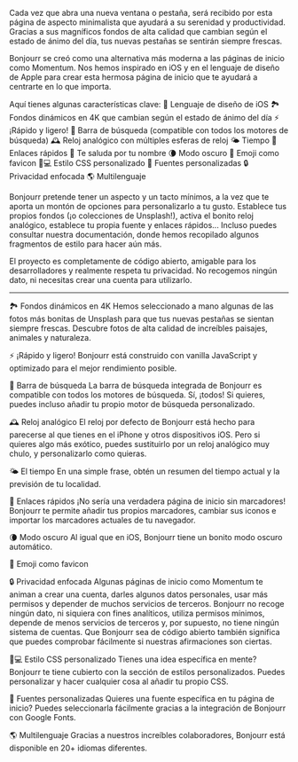 Cada vez que abra una nueva ventana o pestaña, será recibido por esta página de aspecto minimalista que ayudará a su serenidad y productividad. Gracias a sus magníficos fondos de alta calidad que cambian según el estado de ánimo del día, tus nuevas pestañas se sentirán siempre frescas.

Bonjourr se creó como una alternativa más moderna a las páginas de inicio como Momentum. Nos hemos inspirado en iOS y en el lenguaje de diseño de Apple para crear esta hermosa página de inicio que te ayudará a centrarte en lo que importa.

Aquí tienes algunas características clave:
🍏 Lenguaje de diseño de iOS
🏞 Fondos dinámicos en 4K que cambian según el estado de ánimo del día
⚡️ ¡Rápido y ligero!
🔎 Barra de búsqueda (compatible con todos los motores de búsqueda)
🕰 Reloj analógico con múltiples esferas de reloj
🌤 Tiempo
🔗 Enlaces rápidos
👋 Te saluda por tu nombre
🌘 Modo oscuro
🥖 Emoji como favicon
🧑💻 Estilo CSS personalizado
📝 Fuentes personalizadas
🔒 Privacidad enfocada
🌎 Multilenguaje

Bonjourr pretende tener un aspecto y un tacto mínimos, a la vez que te aporta un montón de opciones para personalizarlo a tu gusto. Establece tus propios fondos (¡o colecciones de Unsplash!), activa el bonito reloj analógico, establece tu propia fuente y enlaces rápidos... Incluso puedes consultar nuestra documentación, donde hemos recopilado algunos fragmentos de estilo para hacer aún más.

El proyecto es completamente de código abierto, amigable para los desarrolladores y realmente respeta tu privacidad. No recogemos ningún dato, ni necesitas crear una cuenta para utilizarlo.

---

🏞 Fondos dinámicos en 4K
Hemos seleccionado a mano algunas de las fotos más bonitas de Unsplash para que tus nuevas pestañas se sientan siempre frescas. Descubre fotos de alta calidad de increíbles paisajes, animales y naturaleza.

⚡️ ¡Rápido y ligero!
Bonjourr está construido con vanilla JavaScript y optimizado para el mejor rendimiento posible.

🔎 Barra de búsqueda
La barra de búsqueda integrada de Bonjourr es compatible con todos los motores de búsqueda. Sí, ¡todos! Si quieres, puedes incluso añadir tu propio motor de búsqueda personalizado.

🕰 Reloj analógico
El reloj por defecto de Bonjourr está hecho para parecerse al que tienes en el iPhone y otros dispositivos iOS. Pero si quieres algo más exótico, puedes sustituirlo por un reloj analógico muy chulo, y personalizarlo como quieras.

🌤 El tiempo
En una simple frase, obtén un resumen del tiempo actual y la previsión de tu localidad.

🔗 Enlaces rápidos
¡No sería una verdadera página de inicio sin marcadores! Bonjourr te permite añadir tus propios marcadores, cambiar sus iconos e importar los marcadores actuales de tu navegador.

🌘 Modo oscuro
Al igual que en iOS, Bonjourr tiene un bonito modo oscuro automático.

🥖 Emoji como favicon

🔒 Privacidad enfocada
Algunas páginas de inicio como Momentum te animan a crear una cuenta, darles algunos datos personales, usar más permisos y depender de muchos servicios de terceros. Bonjourr no recoge ningún dato, ni siquiera con fines analíticos, utiliza permisos mínimos, depende de menos servicios de terceros y, por supuesto, no tiene ningún sistema de cuentas. Que Bonjourr sea de código abierto también significa que puedes comprobar fácilmente si nuestras afirmaciones son ciertas.

🧑💻 Estilo CSS personalizado
Tienes una idea específica en mente? Bonjourr te tiene cubierto con la sección de estilos personalizados. Puedes personalizar y hacer cualquier cosa al añadir tu propio CSS.

📝 Fuentes personalizadas
Quieres una fuente específica en tu página de inicio? Puedes seleccionarla fácilmente gracias a la integración de Bonjourr con Google Fonts.

🌎 Multilenguaje
Gracias a nuestros increíbles colaboradores, Bonjourr está disponible en 20+ idiomas diferentes.
